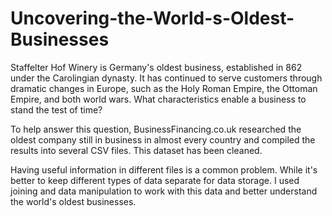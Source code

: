 # Uncovering-the-World-s-Oldest-Businesses
Staffelter Hof Winery is Germany's oldest business, established in 862 under the Carolingian dynasty. It has continued to serve customers through dramatic changes in Europe, such as the Holy Roman Empire, the Ottoman Empire, and both world wars. What characteristics enable a business to stand the test of time?

To help answer this question, BusinessFinancing.co.uk researched the oldest company still in business in almost every country and compiled the results into several CSV files. This dataset has been cleaned.

Having useful information in different files is a common problem. While it's better to keep different types of data separate for data storage. I used joining and data manipulation to work with this data and better understand the world's oldest businesses.
